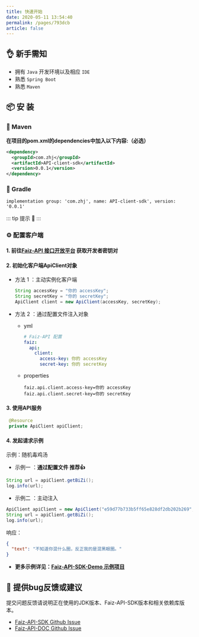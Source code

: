 ```yaml
---
title: 快速开始
date: 2020-05-11 13:54:40
permalink: /pages/793dcb
article: false
---
```


## 👌 新手需知

- 拥有 `Java` 开发环境以及相应 `IDE`
- 熟悉 `Spring Boot`
- 熟悉 `Maven`

## 📦 安 装

### 🍊 Maven

**在项目的pom.xml的dependencies中加入以下内容:（必选）**

```xml
<dependency>
  <groupId>com.zhj</groupId>
  <artifactId>API-client-sdk</artifactId>
  <version>0.0.1</version>
</dependency>
```
### 🍐 Gradle
```
implementation group: 'com.zhj', name: API-client-sdk', version: '0.0.1'
```

::: tip 提示 🔔️
<Badge text="JDK 8 +" />
:::

### ⚙️ 配置客户端

#### 1. 前往[Faiz-API 接口开放平台](http://api.tempeisite.xyz/account/center) 获取开发者密钥对

#### 2. 初始化客户端ApiClient对象

- 方法 1 ：主动实例化客户端

  ```java
  String accessKey = "你的 accessKey";
  String secretKey = "你的 secretKey";
  ApiClient client = new ApiClient(accessKey, secretKey);
  ```

- 方法 2 ：通过配置文件注入对象

    - yml

      ```yml
      # Faiz-API 配置
      faiz:
        api:
          client:
            access-key: 你的 accessKey
            secret-key: 你的 secretKey
      ```

    - properties

      ```properties
      faiz.api.client.access-key=你的 accessKey
      faiz.api.client.secret-key=你的 secretKey
      ```

#### 3. 使用API服务

   ```java
    @Resource
    private ApiClient apiClient;
   ```

#### 4. 发起请求示例

示例：随机毒鸡汤

- 示例一 ：**通过配置文件 推荐👍**

```java
String url = apiClient.getBiZi();
log.info(url);
```

- 示例二 ：主动注入
```java
ApiClient apiClient = new ApiClient("e59d77b733b5ff65e828df2db202b269", "69996d59f9bb7605d5867d90a93a686b");
String url = apiClient.getBiZi();
log.info(url);
```

响应：

```json
{
  "text": "不知道你混什么圈，反正我的是混黑眼圈。"
}
```
- **更多示例详见：[Faiz-API-SDK-Demo 示例项目](https://github.com/Tenpeisite/faiz-api-demo)**

## 🐞 提供bug反馈或建议

提交问题反馈请说明正在使用的JDK版本、Faiz-API-SDK版本和相关依赖库版本。

* [Faiz-API-SDK Github Issue](https://github.com/Tenpeisite/faiz-api-backend/issues)
* [Faiz-API-DOC Github Issue](https://github.com/Tenpeisite/faiz-api-doc-master/issues)

